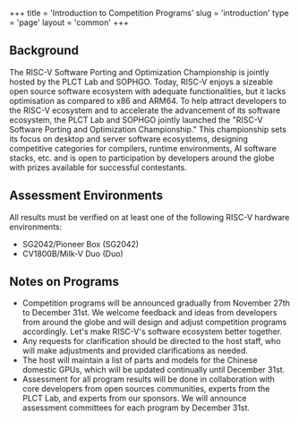 +++
title = 'Introduction to Competition Programs'
slug = 'introduction'
type = 'page'
layout = 'common'
+++

## Background

The RISC-V Software Porting and Optimization Championship is jointly hosted by the PLCT Lab and SOPHGO. Today, RISC-V enjoys a sizeable open source software ecosystem with adequate functionalities, but it lacks optimisation as compared to x86 and ARM64. To help attract developers to the RISC-V ecosystem and to accelerate the advancement of its software ecosystem, the PLCT Lab and SOPHGO jointly launched the "RISC-V Software Porting and Optimization Championship." This championship sets its focus on desktop and server software ecosystems, designing competitive categories for compilers, runtime environments, AI software stacks, etc. and is open to participation by developers around the globe with prizes available for successful contestants.

## Assessment Environments

All results must be verified on at least one of the following RISC-V hardware environments:

- SG2042/Pioneer Box (SG2042)
- CV1800B/Milk-V Duo (Duo)

## Notes on Programs

- Competition programs will be announced gradually from November 27th to December 31st. We welcome feedback and ideas from developers from around the globe and will design and adjust competition programs accordingly. Let's make RISC-V's software ecosystem better together.
- Any requests for clarification should be directed to the host staff, who will make adjustments and provided clarifications as needed.
- The host will maintain a list of parts and models for the Chinese domestic GPUs, which will be updated continually until December 31st.
- Assessment for all program results will be done in collaboration with core developers from open sources communities, experts from the PLCT Lab, and experts from our sponsors. We will announce assessment committees for each program by December 31st.
